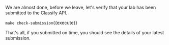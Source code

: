 We are almost done, before we leave, let's verify that your lab has
been submitted to the Classify API.

``make check-submission``{{execute}}

That's all, if you submitted on time, you should see the details of
your latest submission.